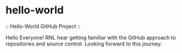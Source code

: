 # hello-world
:: Hello-World GitHub Project ::

Hello Everyone!
RNL hear getting familiar with the GitHub approach to repositories and source control.  Looking forward to this journey.

